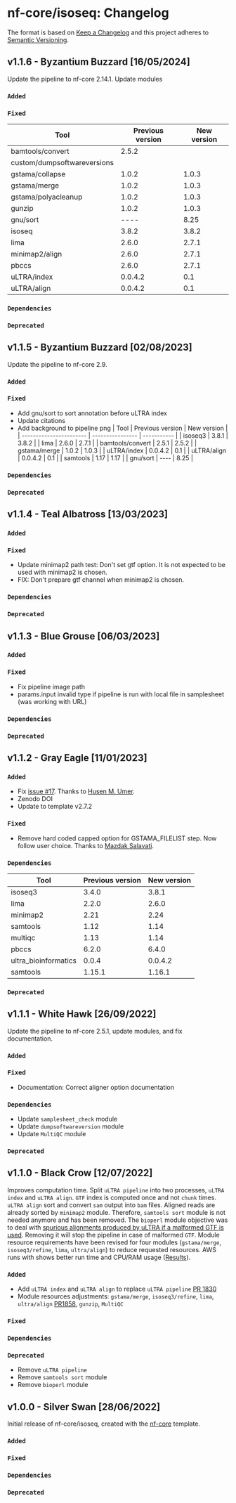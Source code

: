 # nf-core/isoseq: Changelog

The format is based on [Keep a Changelog](https://keepachangelog.com/en/1.0.0/)
and this project adheres to [Semantic Versioning](https://semver.org/spec/v2.0.0.html).

## v1.1.6 - Byzantium Buzzard [16/05/2024]

Update the pipeline to nf-core 2.14.1.
Update modules

### `Added`

### `Fixed`

  | Tool                        | Previous version | New version |
  | --------------------------- | ---------------- | ----------- |
  | bamtools/convert            | 2.5.2            |             |
  | custom/dumpsoftwareversions |                  |             |
  | gstama/collapse             | 1.0.2            | 1.0.3       |
  | gstama/merge                | 1.0.2            | 1.0.3       |
  | gstama/polyacleanup         | 1.0.2            | 1.0.3       |
  | gunzip                      | 1.0.2            | 1.0.3       |
  | gnu/sort                    | ----             | 8.25        |
  | isoseq                      | 3.8.2            | 3.8.2       |
  | lima                        | 2.6.0            | 2.7.1       |
  | minimap2/align              | 2.6.0            | 2.7.1       |
  | pbccs                       | 2.6.0            | 2.7.1       |
  | uLTRA/index                 | 0.0.4.2          | 0.1         |
  | uLTRA/align                 | 0.0.4.2          | 0.1         |

### `Dependencies`

### `Deprecated`

## v1.1.5 - Byzantium Buzzard [02/08/2023]

Update the pipeline to nf-core 2.9.

### `Added`

### `Fixed`

- Add gnu/sort to sort annotation before uLTRA index
- Update citations
- Add background to pipeline png
  | Tool                    | Previous version | New version |
  | ----------------------- | ---------------- | ----------- |
  | isoseq3                 | 3.8.1            | 3.8.2       |
  | lima                    | 2.6.0            | 2.7.1       |
  | bamtools/convert        | 2.5.1            | 2.5.2       |
  | gstama/merge            | 1.0.2            | 1.0.3       |
  | uLTRA/index             | 0.0.4.2          | 0.1         |
  | uLTRA/align             | 0.0.4.2          | 0.1         |
  | samtools                | 1.17             | 1.17        |
  | gnu/sort                | ----             | 8.25        |

### `Dependencies`

### `Deprecated`

## v1.1.4 - Teal Albatross [13/03/2023]

### `Added`

### `Fixed`

- Update minimap2 path test: Don't set gtf option. It is not expected to be used with minimap2 is chosen.
- FIX: Don't prepare gtf channel when minimap2 is chosen.

### `Dependencies`

### `Deprecated`

## v1.1.3 - Blue Grouse [06/03/2023]

### `Added`

### `Fixed`

- Fix pipeline image path
- params.input invalid type if pipeline is run with local file in samplesheet (was working with URL)

### `Dependencies`

### `Deprecated`

## v1.1.2 - Gray Eagle [11/01/2023]

### `Added`

- Fix [issue #17](https://github.com/ksahlin/ultra/issues/17). Thanks to [Husen M. Umer](https://github.com/husensofteng).
- Zenodo DOI
- Update to template v2.7.2

### `Fixed`

- Remove hard coded capped option for GSTAMA_FILELIST step. Now follow user choice. Thanks to [Mazdak Salavati](https://github.com/MazdaX).

### `Dependencies`

| Tool                 | Previous version | New version |
| -------------------- | ---------------- | ----------- |
| isoseq3              | 3.4.0            | 3.8.1       |
| lima                 | 2.2.0            | 2.6.0       |
| minimap2             | 2.21             | 2.24        |
| samtools             | 1.12             | 1.14        |
| multiqc              | 1.13             | 1.14        |
| pbccs                | 6.2.0            | 6.4.0       |
| ultra_bioinformatics | 0.0.4            | 0.0.4.2     |
| samtools             | 1.15.1           | 1.16.1      |

### `Deprecated`

## v1.1.1 - White Hawk [26/09/2022]

Update the pipeline to nf-core 2.5.1, update modules, and fix documentation.

### `Added`

### `Fixed`

- Documentation: Correct aligner option documentation

### `Dependencies`

- Update `samplesheet_check` module
- Update `dumpsoftwareversion` module
- Update `MultiQC` module

### `Deprecated`

## v1.1.0 - Black Crow [12/07/2022]

Improves computation time.
Split `uLTRA pipeline` into two processes, `uLTRA index` and `uLTRA align`. `GTF` index is computed once and not `chunk` times.
`uLTRA align` sort and convert `sam` output into `bam` files. Aligned reads are already sorted by `minimap2` module. Therefore, `samtools sort` module is not needed anymore and has been removed.
The `bioperl` module objective was to deal with [spurious alignments produced by uLTRA if a malformed GTF is used](https://github.com/ksahlin/ultra/issues/11). Removing it will stop the pipeline in case of malformed `GTF`.
Module resource requirements have been revised for four modules (`gstama/merge`, `isoseq3/refine`, `lima`, `ultra/align`) to reduce requested resources.
AWS runs with shows better run time and CPU/RAM usage ([Results](docs/images/Isoseq_pipeline_v1.0.0_v1.1.0.png)).

### `Added`

- Add `uLTRA index` and `uLTRA align` to replace `uLTRA pipeline` [PR 1830](https://github.com/nf-core/modules/pull/1830)
- Module resources adjustments: `gstama/merge`, `isoseq3/refine`, `lima`, `ultra/align` [PR1858](https://github.com/nf-core/modules/pull/1858), `gunzip`, `MultiQC`

### `Fixed`

### `Dependencies`

### `Deprecated`

- Remove `uLTRA pipeline`
- Remove `samtools sort` module
- Remove `bioperl` module

## v1.0.0 - Silver Swan [28/06/2022]

Initial release of nf-core/isoseq, created with the [nf-core](https://nf-co.re/) template.

### `Added`

### `Fixed`

### `Dependencies`

### `Deprecated`
